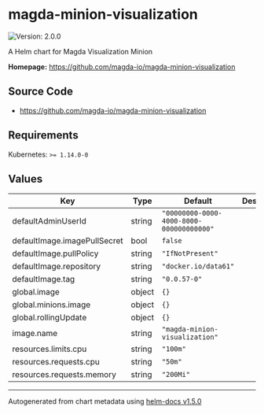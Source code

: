 # magda-minion-visualization

![Version: 2.0.0](https://img.shields.io/badge/Version-2.0.0-informational?style=flat-square)

A Helm chart for Magda Visualization Minion

**Homepage:** <https://github.com/magda-io/magda-minion-visualization>

## Source Code

* <https://github.com/magda-io/magda-minion-visualization>

## Requirements

Kubernetes: `>= 1.14.0-0`

## Values

| Key | Type | Default | Description |
|-----|------|---------|-------------|
| defaultAdminUserId | string | `"00000000-0000-4000-8000-000000000000"` |  |
| defaultImage.imagePullSecret | bool | `false` |  |
| defaultImage.pullPolicy | string | `"IfNotPresent"` |  |
| defaultImage.repository | string | `"docker.io/data61"` |  |
| defaultImage.tag | string | `"0.0.57-0"` |  |
| global.image | object | `{}` |  |
| global.minions.image | object | `{}` |  |
| global.rollingUpdate | object | `{}` |  |
| image.name | string | `"magda-minion-visualization"` |  |
| resources.limits.cpu | string | `"100m"` |  |
| resources.requests.cpu | string | `"50m"` |  |
| resources.requests.memory | string | `"200Mi"` |  |

----------------------------------------------
Autogenerated from chart metadata using [helm-docs v1.5.0](https://github.com/norwoodj/helm-docs/releases/v1.5.0)
